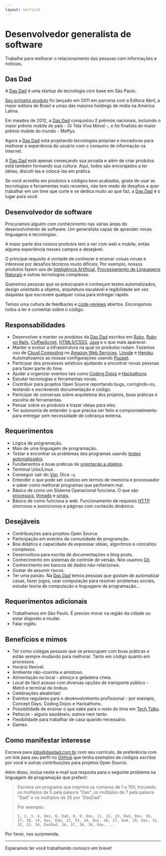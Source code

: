 ```yaml
---
layout: vertical
---
```


Desenvolvedor generalista de software
=====================================

Trabalhe para melhorar o relacionamento das pessoas com informações e notícias.

Das Dad
-------

A [Das Dad][das-dad] é uma startup de tecnologia com base em São Paulo.

[Seu primeiro produto][veja-24h] foi lançado em 2011 em parceria com a
Editora Abril, a maior editora do Brasil e umas das maiores holdings de mídia
na América Latina.

Em meados de 2012, a [Das Dad][das-dad] conquistou 2 prêmios nacionais,
incluindo o maior prêmio mobile do país - Oi Tela Viva Móvel -, e foi
finalista do maior prêmio mobile do mundo - Meffys.

Agora a [Das Dad][das-dad] está projetando tecnologias próprias e inovadoras
para melhorar a experiência do usuário com o consumo de informação na Internet.

A [Das Dad][das-dad] está apenas começando sua jornada e além de criar produtos
está também formando sua cultura. Aqui, todos são encorajados a ter ideias,
discutí-las e colocá-las em prática.

Se você acredita em produtos e códigos bem acabados, gosta de usar as
tecnologias e ferramentas mais recentes, não tem medo de desafios e quer
trabalhar em um time que curte e se dedica muito ao que faz, a
[Das Dad][das-dad] é o lugar para você.

Desenvolvedor de software
-------------------------

Procuramos alguém com conhecimento nas várias áreas do
desenvolvimento de software. Um generalista capaz de aprender novas linguagens
e tecnologias.

A maior parte dos nossos produtos tem a ver com web e mobile, então alguma
experiência nesses campos e desejável.

O principal requisito é vontade de conhecer e ensinar coisas novas e interesse
por desafios técnicos muito difíceis. Por exemplo, nossos produtos fazem uso
de [Inteligência Artificial][ia], [Processamento de Linguagens Naturais][pln]
e outras tecnologias complexas.

Queremos pessoas que se preocupam e conheçam testes automatizados, design
orientado a objetos, arquitetura escalável e legibilidade em vez daquelas que
escrevem qualquer coisa para entregar rápido.

Temos uma cultura de feedbacks e [code-reviews][code-reviews] abertos.
Encorajamos todos a ler e comentar sobre o código.

Responsabilidades
-----------------

* Desenvolver e manter os produtos da [Das Dad][das-dad] escritos em
  [Ruby][ruby], [Ruby on Rails][ruby-on-rails], [CoffeeScript][coffee-script],
  [HTML5/CSS3][html5-css3], [Java][java] e o que mais aparecer.
* Manter e evoluir a infraestrutura na qual os produtos rodam. Fazemos uso de
  [Cloud Computing][cloud-computing] no
  [Amazon Web Services][amazon-web-services], [Linode][linode] e
  [Heroku][heroku]. Automatizamos as nossas configurações usando
  [Puppet][puppet].
* Participar dos processos seletivos ajudando a encontrar novas pessoas para
  fazer parte do time.
* Ajudar a organizar eventos tais como [Coding Dojos][coding-dojos] e
  [Hackathons][hackathons].
* Estudar tecnologias e ferramentas novas.
* Contribuir para projetos Open Source reportando bugs, corrigindo-os, testando
  e escrevendo documentação e código.
* Participar de conversas sobre arquitetura dos projetos, boas práticas e
  escolha de ferramentas.
* Pensar sobre os produtos e trazer ideias para eles.
* Ter autonomia de entender o que precisa ser feito e comprometimento para
  entregar sem necessidade de cobrança externa.

Requerimentos
-------------

* Lógica de programação.
* Mais de uma linguagem de programação.
* Testar e encontrar os problemas dos programas usando
  [testes automatizados][testes-automatizados].
* Fundamentos e boas práticas de [orientação a objetos][orientacao-a-objetos].
* Terminal Unix/Linux.
* Conseguir sair do [Vim][vim]. Dica ```:q```.
* Entender o que pode ser custoso em termos de memória e processador e saber
  como melhorar programas que perfomem mal.
* Básico de como um Sistema Operacional funciona. O que são
  [processos][processos], [threads][threads] e [sinais][sinais].
* Básico de como funciona a web. Funcionamento de requests [HTTP][http]
  síncronos e assíncronos e páginas com conteúdo dinâmico.

Desejáveis
----------

* Contribuições para projetos Open Source.
* Participação em eventos da comunidade de programção.
* Boa didática e capacidade de expressar ideias, algoritmos e conceitos
  complexos.
* Desenvoltura para escrita de documentações e blog posts.
* Conhecimento em sistemas de controle de versão. Nós usamos [Git][git].
* Conhecimento em bancos de dados não-relacionais.
* Gostar de assumir riscos.
* Ter uma paixão. Na [Das Dad][das-dad] temos pessoas que gostam de automatizar
  casas, fazer jogos, usar computação para resolver problemas sociais, estudar
  teoria de computação e linguagens de programação...

Requerimentos adicionais
------------------------

* Trabalhamos em São Paulo. É preciso morar na região da cidade ou estar
  disposto a mudar.
* Falar inglês.

Benefícios e mimos
------------------

* Ter como colegas pessoas que se preocupam com boas práticas e estão sempre
  mudando para melhorar. Tanto em código quanto em processos.
* Horário flexível.
* Ambiente não-coxinha e amistoso.
* Alimentação no local - almoço e geladeira cheia.
* Local de fácil acesso com diversas opções de transporte público - Metrô e
  terminal de ônibus.
* Celebrações aleatórias!
* Eventos regulares para o desenvolvimento profissional - por exemplo, Concept
  Days, Coding Dojos e Hackathons.
* Possibilidade de ensinar o que sabe para o resto do time em
  [Tech Talks][tech-talks].
* Petiscos - alguns saudáveis, outros nem tanto.
* Flexibilidade para trabalhar de casa quando necessário.
* Games.

Como manifestar interesse
-------------------------

Escreva para [jobs@dasdad.com.br][e-mail-jobs] com seu currículo, de
preferência com um link para seu perfil no [GitHub][github] que tenha exemplos
de códigos escritos por você e outras contribuições para projetos Open Source.

Além disso, inclua neste e-mail sua resposta para o seguinte problema na
linguagem de programação que preferir:

> Escreva um programa que imprima os números de 1 a 100, trocando os múltiplos
> de 5 pela palavra "Das", os múltiplos de 7 pela palavra "Dad" e os múltiplos
> de 35 por "DasDad".
>
> Por exemplo:
>
> ```
> 1, 2, 3, 4, Das, 6, Dad, 8, 9, Das, 11, 12, 13, Dad, Das, 16, 17, 18, 19, Das, Dad, 22, 23, 24, Das, 26, 27, Dad, 29, Das, 31, 32, 33, 34, DasDad, 36, 37, 38, 39, Das, ...
> ```

Por favor, nos surpreenda.

---

Esperamos ter você trabalhando conosco em breve!


[veja-24h]: https://itunes.apple.com/br/app/24-horas-veja.com/id490824159
[ia]: https://en.wikipedia.org/wiki/Artificial_intelligence
[pln]: https://en.wikipedia.org/wiki/Natural_language_processing
[das-dad]: http://www.dasdad.com.br/
[code-reviews]: https://en.wikipedia.org/wiki/Code_review
[objective-c]: https://developer.apple.com/library/mac/navigation/
[ruby]: http://www.ruby-lang.org/en/
[ruby-on-rails]: http://rubyonrails.org/
[coffee-script]: http://coffeescript.org/
[html5-css3]: https://developer.mozilla.org/en-US/docs/Web/Guide/HTML/HTML5?redirectlocale=en-US&redirectslug=HTML%2FHTML5
[java]: https://www.java.com/en/
[cloud-computing]: https://en.wikipedia.org/wiki/Cloud_computing
[amazon-web-services]: http://aws.amazon.com/
[linode]: https://www.linode.com/
[heroku]: https://www.heroku.com/
[puppet]: https://puppetlabs.com/
[coding-dojos]: http://codingdojo.org/
[hackathons]: https://en.wikipedia.org/wiki/Hackathon
[tech-talks]: https://github.com/dasdad/tech-talks
[orientacao-a-objetos]: https://pt.wikipedia.org/wiki/Orienta%C3%A7%C3%A3o_a_objetos
[testes-automatizados]: https://en.wikipedia.org/wiki/Test_automation
[processos]: https://en.wikipedia.org/wiki/Process_(computing)
[threads]: https://en.wikipedia.org/wiki/Thread_(computer_science)
[sinais]: https://en.wikipedia.org/wiki/Unix_signal
[http]: https://en.wikipedia.org/wiki/Http
[git]: http://git-scm.com/
[e-mail-jobs]: jobs@dasdad.com.br
[github]: https://github.com/
[vim]: http://www.vim.org/
